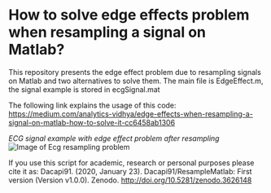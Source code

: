 # How to solve edge effects problem when resampling a signal on Matlab?

This repository presents the edge effect problem due to resampling signals on Matlab and two alternatives to solve them. The main file is EdgeEffect.m, the signal example is stored in ecgSignal.mat

The following link explains the usage of this code: https://medium.com/analytics-vidhya/edge-effects-when-resampling-a-signal-on-matlab-how-to-solve-it-cc6458ab1306

*ECG signal example with edge effect problem after resampling*
![Image of Ecg resampling problem](https://user-images.githubusercontent.com/55755680/73375982-4c35d700-4282-11ea-85c2-44beb81d662c.png)

If you use this script for academic, research or personal purposes please cite it as:
Dacapi91. (2020, January 23). Dacapi91/ResampleMatlab: First version (Version v1.0.0). Zenodo. http://doi.org/10.5281/zenodo.3626148



